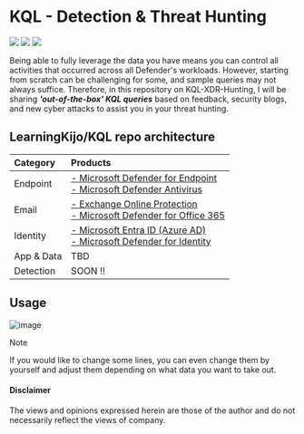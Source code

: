 # KQL - Detection & Threat Hunting 
<a href="https://learn.microsoft.com/en-us/azure/data-explorer/kusto/query/"><img src="https://img.shields.io/badge/Azure-KQL-00B2FF.svg?logo=microsoftazure&style=popout"></a>
<a href="https://learn.microsoft.com/en-us/azure/data-explorer/kusto/query/"><img src="https://img.shields.io/badge/Azure%20Data%20Explorer-%230078D4.svg?&style=popout&logo=azure%20data%20explorer&logoColor=white"/></a>
<a href="https://www.linkedin.com/in/kijo-niimura/"><img src="https://img.shields.io/badge/-Linkedin-0077B5.svg?logo=linkedin&style=popout"></a>

Being able to fully leverage the data you have means you can control all activities that occurred across all Defender's workloads. 
However, starting from scratch can be challenging for some, and sample queries may not always suffice. 
Therefore, in this repository on KQL-XDR-Hunting, I will be sharing ***'out-of-the-box' KQL queries*** based on feedback, security blogs, and new cyber attacks to assist you in your threat hunting.

## LearningKijo/KQL repo architecture

| Category       | Products       |
| :------------- | :------------- |
| Endpoint       | [- Microsoft Defender for Endpoint <br>  - Microsoft Defender Antivirus](https://github.com/LearningKijo/KQL/tree/main/KQL-XDR-Hunting/Endpoint-Microsoft-Defender-for-Endpoint) | 
| Email          | [- Exchange Online Protection <br> - Microsoft Defender for Office 365](https://github.com/LearningKijo/KQL/tree/main/KQL-XDR-Hunting/Email-Microsoft-Defender-for-Office365)  |
| Identity       | [- Microsoft Entra ID (Azure AD) <br> - Microsoft Defender for Identity](https://github.com/LearningKijo/KQL/tree/main/KQL-XDR-Hunting/Identity-Microsoft-Defender-for-Identity)  |
| App & Data     | TBD |
| Detection      | SOON !! |

## Usage 
![image](https://github.com/LearningKijo/KQL/assets/120234772/6fb7848e-439f-4871-84c6-70d8c3df6c80)
> [!Note]
> If you would like to change some lines, you can even change them by yourself and adjust them depending on what data you want to take out.

#### Disclaimer
The views and opinions expressed herein are those of the author and do not necessarily reflect the views of company.
